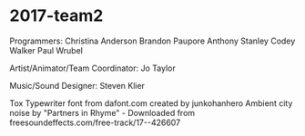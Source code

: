 # 2017-team2
Programmers:													 Christina Anderson
																			 Brandon Paupore
                                       Anthony Stanley
                                       Codey Walker
                                       Paul Wrubel
              
Artist/Animator/Team Coordinator:      Jo Taylor

Music/Sound Designer:                  Steven Klier


Tox Typewriter font from dafont.com created by junkohanhero
Ambient city noise by "Partners in Rhyme" - Downloaded from freesoundeffects.com/free-track/17--426607
